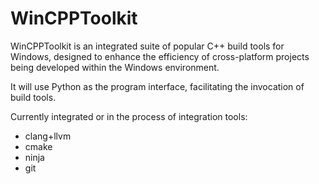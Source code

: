 # WinCPPToolkit

WinCPPToolkit is an integrated suite of popular C++ build tools for Windows, designed to enhance the efficiency of cross-platform projects being developed within the Windows environment.

It will use Python as the program interface, facilitating the invocation of build tools.

Currently integrated or in the process of integration tools:
- clang+llvm
- cmake
- ninja
- git
